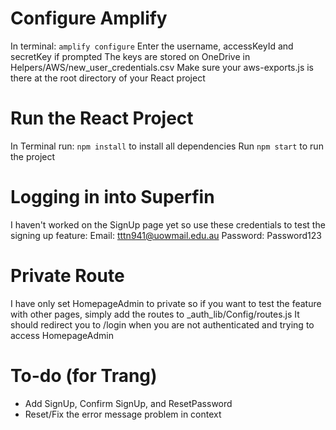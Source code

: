 # Configure Amplify
In terminal: ``amplify configure``
  Enter the username, accessKeyId and secretKey if prompted
  The keys are stored on OneDrive in Helpers/AWS/new_user_credentials.csv
  Make sure your aws-exports.js is there at the root directory of your React project

# Run the React Project
In Terminal run: ``npm install`` to install all dependencies
Run ``npm start`` to run the project

# Logging in into Superfin
I haven't worked on the SignUp page yet so use these credentials to test the signing up feature:
Email: tttn941@uowmail.edu.au
Password: Password123

# Private Route
I have only set HomepageAdmin to private so if you want to test the feature with other pages,
simply add the routes to _auth_lib/Config/routes.js
It should redirect you to /login when you are not authenticated and trying to access HomepageAdmin

# To-do (for Trang)
- Add SignUp, Confirm SignUp, and ResetPassword
- Reset/Fix the error message problem in context
